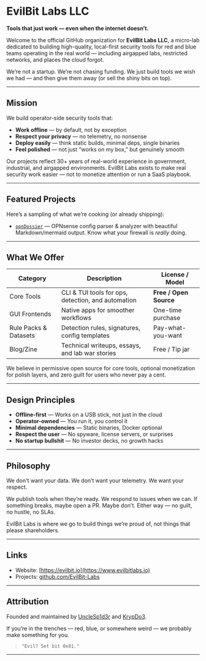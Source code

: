 # EvilBit Labs LLC

**Tools that just work — even when the internet doesn’t.**

Welcome to the official GitHub organization for **EvilBit Labs LLC**, a micro-lab dedicated to building high-quality, local-first security tools for red and blue teams operating in the real world — including airgapped labs, restricted networks, and places the cloud forgot.

We’re not a startup. We’re not chasing funding. We just build tools we wish we had — and then give them away (or sell the shiny bits on top).

---

## Mission

We build operator-side security tools that:

- **Work offline** — by default, not by exception
- **Respect your privacy** — no telemetry, no nonsense
- **Deploy easily** — think static builds, minimal deps, single binaries
- **Feel polished** — not just “works on my box,” but genuinely smooth

Our projects reflect 30+ years of real-world experience in government, industrial, and airgapped environments. EvilBit Labs exists to make real security work easier — not to monetize attention or run a SaaS playbook.

---

## Featured Projects

Here’s a sampling of what we’re cooking (or already shipping):

- [`opnDossier`](https://github.com/EvilBit-Labs/opnDossier) — OPNsense config parser & analyzer with beautiful Markdown/mermaid output. Know what your firewall is _really_ doing.

---

## What We Offer

| Category              | Description                                        | License / Model        |
| --------------------- | -------------------------------------------------- | ---------------------- |
| Core Tools            | CLI & TUI tools for ops, detection, and automation | **Free / Open Source** |
| GUI Frontends         | Native apps for smoother workflows                 | One-time purchase      |
| Rule Packs & Datasets | Detection rules, signatures, config templates      | Pay-what-you-want      |
| Blog/Zine             | Technical writeups, essays, and lab war stories    | Free / Tip jar         |

We believe in permissive open source for core tools, optional monetization for polish layers, and zero guilt for users who never pay a cent.

---

## Design Principles

- **Offline-first** — Works on a USB stick, not just in the cloud
- **Operator-owned** — You run it, you control it
- **Minimal dependencies** — Static binaries, Docker optional
- **Respect the user** — No spyware, license servers, or surprises
- **No startup bullshit** — No investor decks, no growth hacks

---

## Philosophy

We don't want your data. We don’t want your telemetry. We want your respect.

We publish tools when they’re ready. We respond to issues when we can. If something breaks, maybe open a PR. Maybe don't. Either way — no guilt, no hustle, no SLAs.

EvilBit Labs is where we go to build things we’re proud of, not things that please shareholders.

---

## Links

- Website: [https://evilbit.io](https://www.evilbitlabs.io)
- Projects: [github.com/EvilBit-Labs](https://github.com/EvilBit-Labs)

---

## Attribution

Founded and maintained by [UncleSp1d3r](https://github.com/unclesp1d3r) and [KrypDo3](https://github.com/KrypDo3).

If you’re in the trenches — red, blue, or somewhere weird — we probably make something for you.

> `"Evil? Set bit 0x01."`

---
